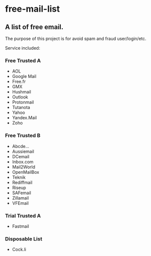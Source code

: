 # free-mail-list
## A list of free email.

The purpose of this project is for avoid spam and fraud user/login/etc.

Service included:

### Free Trusted A
* AOL
* Google Mail
* Free.fr
* GMX
* Hushmail
* Outlook
* Protonmail
* Tutanota
* Yahoo
* Yandex.Mail
* Zoho

### Free Trusted B
* Abcde...
* Aussiemail
* DCemail
* Inbox.com
* Mail2World
* OpenMailBox
* Teknik
* Rediffmail
* Riseup
* SAFemail
* Zillamail
* VFEmail

### Trial Trusted A
* Fastmail

### Disposable List
* Cock.li
